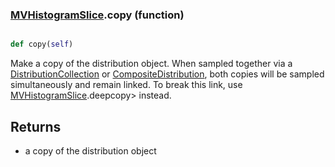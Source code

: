 ### [MVHistogramSlice](MVHistogramSlice.md).copy (function)


```py

def copy(self)

```



Make a copy of the distribution object.  When sampled together via
a [DistributionCollection](DistributionCollection.md) or [CompositeDistribution](CompositeDistribution.md), both copies
will be sampled simultaneously and remain linked.  To break this link,
use [MVHistogramSlice](MVHistogramSlice.md).deepcopy&gt; instead.

Returns
---------
* a copy of the distribution object

